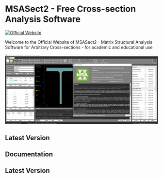 # MSASect2 - Free Cross-section Analysis Software
[![Official Website](https://img.shields.io/badge/Official%20Website-www.msasect.com-blue?style=flat&logo=world&logoColor=white)](https://www.MSASect.com)

Welcome to the Official Website of MSASect2 - Matrix Structural Analysis Software for Arbitrary Cross-sections - for academic and educational use

![Screen Shot Gif](/image/Main-Page.gif)

## Latest Version


## Documentation


## Latest Version